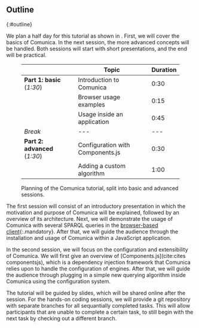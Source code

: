 ## Outline
{:#outline}

We plan a half day for this tutorial as shown in [](#planning).
First, we will cover the basics of Comunica.
In the next session, the more advanced concepts will be handled.
Both sessions will start with short presentations,
and the end will be practical.

<figure id="planning" markdown="1" class="table">

|                                  | Topic | Duration |
|----------------------------------|-------|----------|
| **Part 1: basic** (_1:30_)       | Introduction to Comunica | 0:30   |
|                                  | Browser usage examples  | 0:15   |
|                                  | Usage inside an application | 0:45   |
| *Break*                          | ---  | --- |
| **Part 2: advanced** (_1:30_)    | Configuration with Components.js | 0:30   |
|                                  | Adding a custom algorithm | 1:00   |

<figcaption markdown="block">
Planning of the Comunica tutorial, split into basic and advanced sessions.
</figcaption>
</figure>

The first session will consist of an introductory presentation
in which the motivation and purpose of Comunica will be explained,
followed by an overview of its architecture.
Next, we will demonstrate the usage of Comunica
with several SPARQL queries in the [browser-based client](http://query.linkeddatafragments.org/){:.mandatory}.
After that, we will guide the audience through the installation
and usage of Comunica within a JavaScript application.

In the second session, we will focus on the configuration and extensibility of Comunica.
We will first give an overview of [Components.js](cite:cites componentsjs),
which is a dependency injection framework
that Comunica relies upon to handle the configuration of engines.
After that, we will guide the audience through plugging in a simple new querying algorithm
inside Comunica using the configuration system.

The tutorial will be guided by slides,
which will be shared online after the session.
For the hands-on coding sessions, we will provide
a git repository with separate branches for all sequantially completed tasks.
This will allow participants that are unable to complete a certain task,
to still begin with the next task by checking out a different branch.
